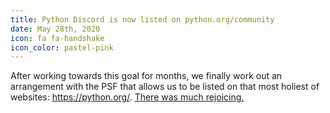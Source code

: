 ```yaml
---
title: Python Discord is now listed on python.org/community
date: May 28th, 2020
icon: fa fa-handshake
icon_color: pastel-pink
---
```


After working towards this goal for months, we finally work out an arrangement
with the PSF that allows us to be listed on that most holiest of websites:
https://python.org/. [There was much
rejoicing.](https://youtu.be/yciX2meIkXI?t=3)
